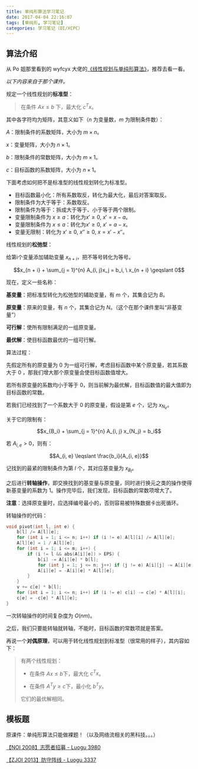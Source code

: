 ```yaml
---
title: 单纯形算法学习笔记
date: 2017-04-04 22:16:07
tags: [单纯形, 学习笔记]
categories: 学习笔记（OI/XCPC）
---
```


## 算法介绍

从 Po 姐那里看到的 wyfcyx 大佬的[《线性规划与单纯形算法》](https://wenku.baidu.com/view/ce5784754a7302768f99391d)，推荐去看一看。

*以下内容来自于那个课件。*

规定一个线性规划的**标准型**：

> 在条件 $Ax \leqslant b$ 下，最大化 $c^T x$。

<!-- more -->

其中各字符均为矩阵，其意义如下（$n$ 为变量数，$m$ 为限制条件数）：

$A$：限制条件的系数矩阵，大小为 $m \times n$。

$x$：变量矩阵，大小为 $n \times 1$。

$b$：限制条件的常数矩阵，大小为 $m \times 1$。

$c$：目标函数的系数矩阵，大小为 $n \times 1$。

下面考虑如何把不是标准型的线性规划转化为标准型。

- 目标函数最小化：所有系数取反，转化为最大化，最后对答案取反。
- 限制条件为大于等于：系数取反。
- 限制条件为等于：拆成大于等于、小于等于两个限制。
- 变量限制条件为 $x \geqslant a$：转化为$x' \geqslant 0, \ x' = x - a$。
- 变量限制条件为 $x \leqslant a$：转化为$x' \geqslant 0, \ x' =  a- x$。
- 变量无限制：转化为 $x' \geqslant 0, \ x'' \geqslant 0, \ x = x' - x''$。

线性规划的**松弛型**：

给第i个变量添加辅助变量 $x_{n + i}$，把不等号转化为等号。

$$x_{n + i} + \sum_{j = 1}^{n} A_{i, j}x_j = b_i, \ x_{n + i} \geqslant 0$$

现在，定义一些名称：

**基变量**：把标准型转化为松弛型的辅助变量，有 $m$ 个，其集合记为 $B$。

**原变量**：原来的变量，有 $n$ 个，其集合记为 $N$。（这个在那个课件里叫“非基变量”）

**可行解**：使所有限制满足的一组原变量。

**最优解**：使目标函数最优的一组可行解。

算法过程：

先假定所有的原变量为 $0$ 为一组可行解，考虑目标函数中某个原变量，若其系数大于 $0$ ，那我们增大那个原变量会使目标函数值增大。

若所有原变量的系数均小于等于 $0$，则当前解为最优解，目标函数值的最大值即为目标函数的常数。

若我们已经找到了一个系数大于 $0$ 的原变量，假设是第 $e$ 个，记为 $x_{N_e}$。

关于它的限制有：

$$x_{B_i} + \sum_{j = 1}^{n} A_{i, j} x_{N_j} = b_i$$

若 $A_{i, e} > 0$，则有：

$$A_{i, e} \leqslant \frac{b_i}{A_{i, e}}$$

记找到的最紧的限制条件为第 $l$ 个，其对应基变量为 $x_{B_l}$。

之后进行**转轴操作**，即交换找到的基变量与原变量，同时进行换元之类的操作使得新基变量的系数为 $1$。操作完毕后，我们发现，目标函数的常数项增大了。

**注意**：选择原变量时，应选择编号最小的，否则容易被特殊数据卡出死循环。

转轴操作的代码：

```c++
void pivot(int l, int e) {
	b[l] /= A[l][e];
	for (int i = 1; i <= n; i++) if (i != e) A[l][i] /= A[l][e];
	A[l][e] = 1 / A[l][e];
	for (int i = 1; i <= m; i++) {
		if (i != l && abs(A[i][e]) > EPS) {
			b[i] -= A[i][e] * b[l];
			for (int j = 1; j <= n; j++) if (j != e) A[i][j] -= A[i][e] * A[l][j];
			A[i][e] = -A[i][e] * A[l][e];
		}
	}
	v += c[e] * b[l];
	for (int i = 1; i <= n; i++) if (i != e) c[i] -= c[e] * A[l][i];
	c[e] = -c[e] * A[l][e];
}
```

一次转轴操作的时间复杂度为 $O(nm)$。

之后，我们只要能转轴就转轴，不能时，目标函数的常数项就是答案。

再说一个**对偶原理**，可以用于转化线性规划到标准型（很常用的样子），其内容如下：

> 有两个线性规划：
>
> - 在条件 $Ax \leqslant b$下，最大化 $c^T x$。
>
>
> - 在条件 $A^Ty \geqslant c$下，最小化 $b^T y$。
>
> 它们的最优解相同。

## 模板题

原课件：单纯形算法只能做裸题！（以及网络流相关的黑科技。。。）

[【NOI 2008】志愿者招募 - Luogu 3980](https://www.luogu.com.cn/problem/P3980)

[【ZJOI 2013】防守阵线 - Luogu 3337](https://www.luogu.com.cn/problem/P3337)